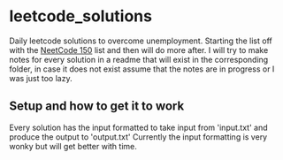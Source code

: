 # leetcode_solutions
Daily leetcode solutions to overcome unemployment. Starting the list off with the [NeetCode 150](https://neetcode.io/roadmap) list and then will do more after.
I will try to make notes for every solution in a readme that will exist in the corresponding folder, in case it does not exist assume that the notes are in progress or I was just too lazy.

## Setup and how to get it to work
Every solution has the input formatted to take input from 'input.txt' and produce the output to 'output.txt'
Currently the input formatting is very wonky but will get better with time. 
